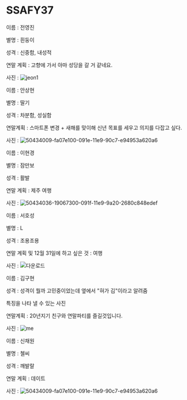 # SSAFY37



이름 : 전영진

별명 : 흰둥이

성격 : 신중함, 내성적

연말 계획 : 고향에 가서 아마 성당을 갈 거 같네요.

사진 :  ![jeon1](C:\Users\student\Desktop\jeon1.jpg)



이름 : 안상현

별명 : 딸기

성격 : 차분함, 성실함

연말계획 : 스마트폰 변경 + 새해를 맞이해 신년 목표를 세우고 의지를 다잡고 싶다.

사진 : ![50434009-fa07e100-091e-11e9-90c7-e94953a620a6](https://user-images.githubusercontent.com/45934125/50434462-9aaad080-0920-11e9-8cfc-5b4a0472596d.jpg)








이름 : 이현경

별명 : 잠만보

성격 : 활발

연말 계획 : 제주 여행

사진 : ![50434036-19067300-091f-11e9-9a20-2680c848edef](C:\Users\student\Desktop\50434036-19067300-091f-11e9-9a20-2680c848edef.jpg)



이름 : 서호성

별명 : L

성격 : 조용조용

연말 계획 및 12월 31일에 하고 싶은 것 : 여행

사진 : ![다운로드](C:\Users\student\Desktop\다운로드.jpg)







이름 : 김구현

성격 : 성격이 뭘까 고민중이었는데 옆에서 "혀가 김"이라고 알려줌

특징을 나타 낼 수 있는 사진

연말계획 : 20년지기 친구와 연말파티를 즐길것입니다.

사진 : ![me](C:\Users\student\Desktop\me.gif)







이름 : 신채원

별명 : 첼씨

성격 : 깨발랄

연말 계획 : 데이트

사진 : ![50434009-fa07e100-091e-11e9-90c7-e94953a620a6](C:\Users\student\Desktop\50434009-fa07e100-091e-11e9-90c7-e94953a620a6.jpg)

